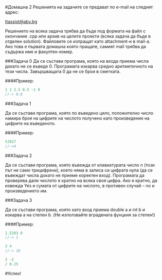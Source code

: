 #Домашна 2
Решенията на задачите се предават по e-mail на следнят адрес:

ttassist@abv.bg

Решението на всяка задача трябва да бъде под формата на файл с окончание .cpp или архив на целите проекти (всяка задача да бъде в отделен solution). Файловете се изпращат като attachment-и в mail-a. Ако това е първата домашна която пращате, самият mail трябва да съдържа име и факултен номер. 



###Задача 0
Да се състави програма, която на входа приема числа докато не се въведе 0. Програмата изкарва средно аритметичното на тези числа. Завършващата 0 да не се брои в сметката.

####Пример:
```c++
1 1 2.5 0.5 -1 0
//-> 0.8
```
###Задача 1

Да се състави програма, която по въведено цяло, положително число намира броя на цифрите на числото получено като произведение на цифрите на въведеното.

####Пример:
```c++
53927
//->4
```

###Задача 2

Да се състави програма, която въвежда от клавиатурата число n (този път не само трицифрени), което няма в записа си цифрата нула (да се въвеждат числа докато не приеме коректен вход). Програмата да проверява дали числото е кратно на всяка своя цифра. Ако е кратно, да извежда Yes и сумата от цифрите на числото, в противен случай – no и произведението им.

###Задача 3

Да се състави програма, която като вход приема double a и int b и изкарва a на степен b. (Не използвайте вградената фунцкия за степен!)

####Пример:
```c++
1.5263 0 
//-> 1

2 4
//-> 16

2 -2
/ 0.25
```
#Успех!
